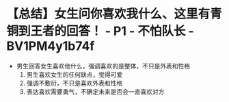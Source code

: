 # 【总结】女生问你喜欢我什么、这里有青铜到王者的回答！ - P1 - 不怕队长 - BV1PM4y1b74f

-   男生回答女生喜欢他什么，强调喜欢的是整体，不只是外表和性格
    1.  男生喜欢女生的任何缺点，觉得可爱
    2.  强调不敷衍，不只是喜欢外表和性格
    3.  表达喜欢需要勇气，不确定未来是否会一直喜欢对方
